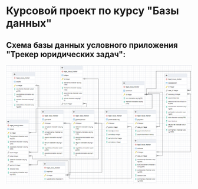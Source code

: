 # Курсовой проект по курсу "Базы данных"

## Схема базы данных условного приложения "Трекер юридических задач":

![схема БД](schema.png)